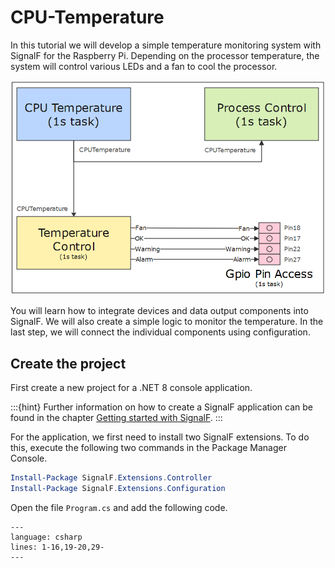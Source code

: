 # CPU-Temperature

In this tutorial we will develop a simple temperature monitoring system with SignalF for the Raspberry Pi. Depending on the processor temperature, the system will control various LEDs and a fan to cool the processor. 

![Raspberry Temperature Control](RaspberryTemperatureControl.png)


You will learn how to integrate devices and data output components into SignalF. We will also create a simple logic to monitor the temperature. In the last step, we will connect the individual components using configuration.

## Create the project

First create a new project for a .NET 8 console application.

:::{hint}
Further information on how to create a SignalF application can be found in the chapter [Getting started with SignalF](/getting-started/getting-started.md).
:::

For the application, we first need to install two SignalF extensions. To do this, execute the following two commands in the Package Manager Console.

```powershell
Install-Package SignalF.Extensions.Controller
Install-Package SignalF.Extensions.Configuration
```

Open the file `Program.cs` and add the following code.

```{literalinclude} Program.cs
---
language: csharp
lines: 1-16,19-20,29-
---
```